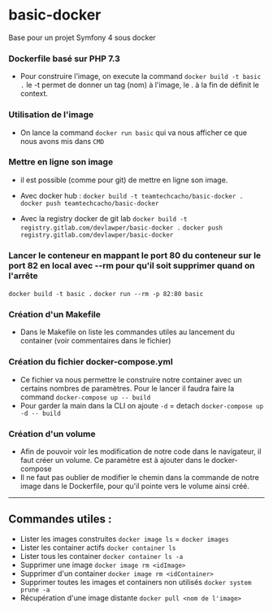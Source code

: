 # basic-docker

Base pour un projet Symfony 4 sous docker

### Dockerfile basé sur PHP 7.3
* Pour construire l'image, on execute la command 
`docker build -t basic .`
le -t permet de donner un tag (nom) à l'image, le . à la fin de définit le context.

### Utilisation de l'image
* On lance la command
`docker run basic`
qui va nous afficher ce que nous avons mis dans `CMD`

### Mettre en ligne son image
* il est possible (comme pour git) de mettre en ligne son image. 

* Avec docker hub :
`docker build -t teamtechcacho/basic-docker .`
`docker push teamtechcacho/basic-docker`
* Avec la registry docker de git lab
`docker build -t registry.gitlab.com/devlawper/basic-docker .`
`docker push registry.gitlab.com/devlawper/basic-docker`

### Lancer le conteneur en mappant le port 80 du conteneur sur le port 82 en local avec --rm pour qu'il soit supprimer quand on l'arrête
`docker build -t basic .`
`docker run --rm -p 82:80 basic`

### Création d'un Makefile
* Dans le Makefile on liste les commandes utiles au lancement du container (voir commentaires dans le fichier)

### Création du fichier docker-compose.yml
* Ce fichier va nous permettre le construire notre container avec un certains nombres de paramètres. Pour le lancer il faudra faire la command
`docker-compose up -- build`
* Pour garder la main dans la CLI on ajoute `-d` = detach
`docker-compose up -d -- build`

### Création d'un volume
* Afin de pouvoir voir les modification de notre code dans le navigateur, il faut créer un volume. Ce paramètre est à ajouter dans le docker-compose
* Il ne faut pas oublier de modifier le chemin dans la commande de notre image dans le Dockerfile, pour qu'il pointe vers le volume ainsi créé.

---

## Commandes utiles : 
* Lister les images construites
`docker image ls` = `docker images`
* Lister les container actifs
`docker container ls`
* Lister tous les container
`docker container ls -a`
* Supprimer une image
`docker image rm <idImage>`
* Supprimer d'un container
`docker image rm <idContainer>`
* Supprimer toutes les images et containers non utilisés
`docker system prune -a`
* Récupération d'une image distante 
`docker pull <nom de l'image>`


